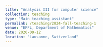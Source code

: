 ```yaml
---
title: "Analysis III for computer science"
collection: teaching
type: "Main teaching assistant"
permalink: /teaching/2024-fall-teaching-1
venue: "EPFL, Department of Mathematics"
date: 2020-09-12
location: "Lausanne, Switzerland"
---
```


